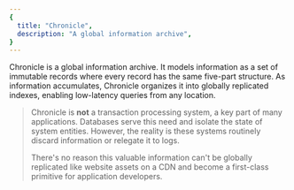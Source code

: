 ```yaml
---
{
  title: "Chronicle",
  description: "A global information archive",
}
---
```


Chronicle is a global information archive. It models information as a set of
immutable records where every record has the same five-part structure. As
information accumulates, Chronicle organizes it into globally replicated
indexes, enabling low-latency queries from any location.

> Chronicle is **not** a transaction processing system, a key part of many
> applications. Databases serve this need and isolate the state of system
> entities. However, the reality is these systems routinely discard information
> or relegate it to logs.
>
> There's no reason this valuable information can't be globally replicated like
> website assets on a CDN and become a first-class primitive for application
> developers.
